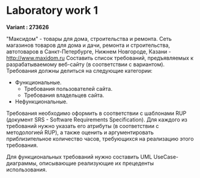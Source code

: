 # Laboratory work 1 #

**Variant : 273626**


"Максидом" - товары для дома, строительства и ремонта. Сеть магазинов товаров для дома и дачи, ремонта и строительства, автотоваров в Санкт-Петербурге, Нижнем Новгороде, Казани - http://www.maxidom.ru
Составить список требований, предъявляемых к разрабатываемому веб-сайту (в соответствии с вариантом). Требования должны делиться на следующие категории:

- Функциональные.
    - Требования пользователей сайта.
    - Требования владельцев сайта.
- Нефункциональные.

Требования необходимо оформить в соответствии с шаблонами RUP (документ SRS - Software Requirements Specification). Для каждого из требований нужно указать его атрибуты (в соответствии с методологией RUP), а также оценить и аргументировать приблизительное количество часов, требующихся на реализацию этого требования.

Для функциональных требований нужно составить UML UseCase-диаграммы, описывающие реализующие их прецеденты использования.

